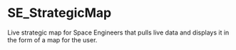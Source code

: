 SE_StrategicMap
===============

Live strategic map for Space Engineers that pulls live data and displays it in the form of a map for the user.
